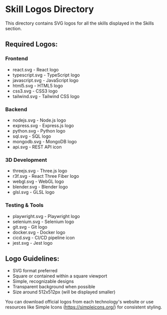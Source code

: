 # Skill Logos Directory

This directory contains SVG logos for all the skills displayed in the Skills section.

## Required Logos:

### Frontend
- react.svg - React logo
- typescript.svg - TypeScript logo
- javascript.svg - JavaScript logo
- html5.svg - HTML5 logo
- css3.svg - CSS3 logo
- tailwind.svg - Tailwind CSS logo

### Backend
- nodejs.svg - Node.js logo
- express.svg - Express.js logo
- python.svg - Python logo
- sql.svg - SQL logo
- mongodb.svg - MongoDB logo
- api.svg - REST API icon

### 3D Development
- threejs.svg - Three.js logo
- r3f.svg - React Three Fiber logo
- webgl.svg - WebGL logo
- blender.svg - Blender logo
- glsl.svg - GLSL logo

### Testing & Tools
- playwright.svg - Playwright logo
- selenium.svg - Selenium logo
- git.svg - Git logo
- docker.svg - Docker logo
- cicd.svg - CI/CD pipeline icon
- jest.svg - Jest logo

## Logo Guidelines:
- SVG format preferred
- Square or contained within a square viewport
- Simple, recognizable designs
- Transparent background when possible
- Size around 512x512px (will be displayed smaller)

You can download official logos from each technology's website or use resources like Simple Icons (https://simpleicons.org/) for consistent styling.
